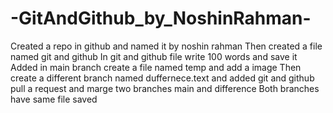 # -GitAndGithub_by_NoshinRahman-
Created a repo in github and named it by noshin rahman
Then created a file named git and github
In git and github file write 100 words and save it
Added in main branch create a file named temp and add a image
Then create a different branch named duffernece.text and added git and github
pull a request and marge two branches main and difference
Both branches have same file saved
